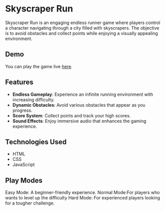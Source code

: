 

# Skyscraper Run

Skyscraper Run is an engaging endless runner game where players control a character navigating through a city filled with skyscrapers. The objective is to avoid obstacles and collect points while enjoying a visually appealing environment.

## Demo

You can play the game live [here]([https://aryan10092.github.io/scyscraper-run/]).

## Features

- **Endless Gameplay**: Experience an infinite running environment with increasing difficulty.
- **Dynamic Obstacles**: Avoid various obstacles that appear as you progress.
- **Score System**: Collect points and track your high scores.
- **Sound Effects**: Enjoy immersive audio that enhances the gaming experience.

## Technologies Used

- HTML
- CSS
- JavaScript

## Play Modes
Easy Mode: A beginner-friendly experience.
Normal Mode:For players who wants to level up the difficulty
Hard Mode: For experienced players looking for a tougher challenge.
